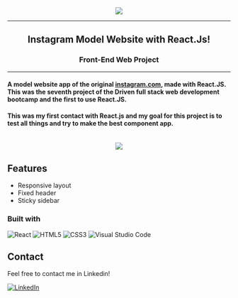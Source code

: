 <div align="center"><img src="https://i.imgur.com/QZ6tsGM.gif"></img></div>
<hr>
<h2 align=center>Instagram Model Website with React.Js!</h2>
<h3 align=center>Front-End Web Project</h3>
<hr>
<h4>A model website app of the original <a href="[http://](https://www.instagram.com/)" target="_blank" rel="noopener noreferrer">instagram.com</a>, made with React.JS. This was the seventh project of the Driven full stack web development bootcamp and the first to use React.JS.</h4>
<h4>This was my first contact with React.js and my goal for this project is to test all things and try to make the best component app</b>.</h4>
<br>
<div align=center style="display:flex; justify-content: center; gap:5%">
    <img src="https://i.imgur.com/Q9sKnbd.png">
</div>

## Features

- Responsive layout
- Fixed header
- Sticky sidebar

### Built with

![React](https://img.shields.io/badge/react-%2320232a.svg?style=for-the-badge&logo=react&logoColor=%2361DAFB)
![HTML5](https://img.shields.io/badge/html5-%23E34F26.svg?style=for-the-badge&logo=html5&logoColor=white)
![CSS3](https://img.shields.io/badge/CSS3-1572B6.svg?style=for-the-badge&logo=css3&logoColor=white)
![Visual Studio Code](https://img.shields.io/badge/Visual%20Studio%20Code-0078d7.svg?style=for-the-badge&logo=visual-studio-code&logoColor=white)

## Contact

Feel free to contact me in Linkedin!

[![LinkedIn][linkedin-shield]][linkedin-url]

<!-- MARKDOWN LINKS & IMAGES -->
<!-- https://www.markdownguide.org/basic-syntax/#reference-style-links -->

[linkedin-shield]: https://img.shields.io/badge/-LinkedIn-black.svg?style=for-the-badge&logo=linkedin&colorB=blue
[linkedin-url]: https://www.linkedin.com/in/ovinibarros/
